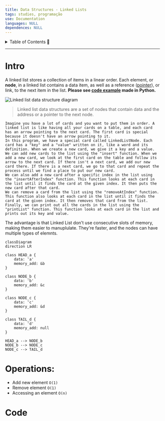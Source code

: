 ```yaml
---
title: Data Structures - Linked Lists
tags: studies, programação
use: Documentation
languages: NULL
dependences: NULL
---
```


<details> <summary>Table of Contents 🔖</summary>

- [Intro](#intro)
- [Operations:](#operations)
- [Code](#code)

</details>

---

# Intro

A linked list stores a collection of items in a linear order. Each element, or **node**, in a linked list contains a data item, as well as a reference ([pointer](Pointers.md)), or link, to the next item in the list. **Please see [code example](linked_list.py) made in Python.**

![Linked list data structure diagram](https://cdn.ttgtmedia.com/rms/onlineimages/sqlserver-linked_list_data_structure-f_mobile.png)
> Linked list data structures are a set of nodes that contain data and the address or a pointer to the next node.

	Imagine you have a lot of cards and you want to put them in order. A linked list is like having all your cards on a table, and each card has an arrow pointing to the next card. The first card is special because it doesn't have an arrow pointing to it.
	In this program, we have a special card called LinkedListNode. Each card has a "key" and a "value" written on it, like a word and its definition. When we create a new card, we give it a key and a value.
	We can add new cards to the list using the "insert" function. When we add a new card, we look at the first card on the table and follow its arrow to the next card. If there isn't a next card, we add our new card there. If there is a next card, we go to that card and repeat the process until we find a place to put our new card.
	We can also add a new card after a specific index in the list using the "insertAfterIndex" function. This function looks at each card in the list until it finds the card at the given index. It then puts the new card after that card.
	We can remove a card from the list using the "removeAtIndex" function. This function also looks at each card in the list until it finds the card at the given index. It then removes that card from the list.
	Finally, we can print out all the cards in the list using the "printList" function. This function looks at each card in the list and prints out its key and value.

The advantage is that Linked List don't use consecutive slots of memory, making them easier to manuplulate. They're faster, and the nodes can have multiple types of elemnts.

```mermaid
classDiagram
direction LR

class HEAD_a {
	data: 'a'
	memory_add: &b
}

class NODE_b {
	data: 'b'
	memory_add: &c
}

class NODE_c {
	data: 'c'
	memory_add: &d
}

class TAIL_d {
	data: 'd'
	memory_add: null
}

HEAD_a --> NODE_b
NODE_b --> NODE_c 
NODE_c --> TAIL_d
```

# Operations:
- Add new element `O(1)`
- Remove element `O(1)`
- Accessing an element `O(n)`

# Code
